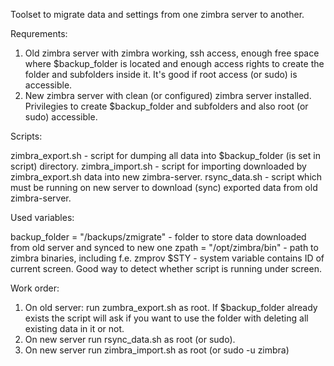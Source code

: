 Toolset to migrate data and settings from one zimbra server to another.

Requrements:

1. Old zimbra server with zimbra working, ssh access, enough free space where $backup_folder is located and enough access rights to create the folder and subfolders inside it.
It's good if root access (or sudo) is accessible.
2. New zimbra server with clean (or configured) zimbra server installed. Privilegies to create $backup_folder and subfolders and also root (or sudo) accessible.


Scripts:

zimbra_export.sh - script for dumping all data into $backup_folder (is set in script) directory.
zimbra_import.sh - script for importing downloaded by zimbra_export.sh data into new zimbra-server.
rsync_data.sh - script which must be running on new server to download (sync) exported data from old zimbra-server.


Used variables:

backup_folder = "/backups/zmigrate" - folder to store data downloaded from old server and synced to new one
zpath = "/opt/zimbra/bin" - path to zimbra binaries, including f.e. zmprov
$STY - system variable contains ID of current screen. Good way to detect whether script is running under screen.


Work order:

1. On old server: run zumbra_export.sh as root. If $backup_folder already exists the script will ask if you want to use the folder with deleting all existing data in it or not.
2. On new server run rsync_data.sh as root (or sudo).
3. On new server run zimbra_import.sh as root (or sudo -u zimbra)


